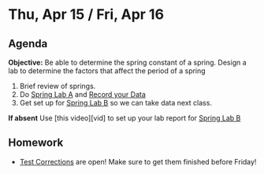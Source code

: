 Thu, Apr 15 / Fri, Apr 16
==================

Agenda
---------
**Objective:** Be able to determine the spring constant of a spring.  Design a lab to determine the factors that affect the period of a spring

1. Brief review of springs.
2. Do [Spring Lab A][lab-A] and [Record your Data][data]
3. Get set up for [Spring Lab B][lab-B] so we can take data next class.


**If absent**  Use [this video][vid] to set up your lab report for [Spring Lab B][lab-B]


Homework 
-------------
- [Test Corrections][correct] are open!  Make sure to get them finished before Friday!

[correct]: https://avon.schoology.com/assignment/4835420000/
[4/13]: https://avon.schoology.com/assignment/4858310642/
[lab-A]: https://avon.schoology.com/course/2624603689/materials/gp/4859615315
[data]: https://avoncsc-my.sharepoint.com/:x:/g/personal/zjrohrbach_avon-schools_org/EbtSgAQjq21NgYTkEgo9T60BuFAVKdx9iyCF2k5xgej8HQ?e=OO2iCB
[lab-B]: 
[vid]: 

<!--stackedit_data:
eyJoaXN0b3J5IjpbLTY4ODAzNDM5NiwtODAzNjAzMTcxLDg5Nj
gwMDM5MiwxMTk3OTMwNzA1LDg5MDY2MTQyOSwxMDIzMDUzMDU1
LC0xNTA1MzU5NDQ4LC0xMzg4ODgwNzM2LC0xNDg3MTI2MjM5LC
0yMDY0MTQwNjY2LDEyNzQxNTIxODMsLTIwNjM0NjY4MzQsLTE4
ODg0ODYzNiwtNTEyODU0MjA4LC0xOTY1MDQwMDU1LC0zMTg2OD
A3MjYsMTU5ODgxNTIzOCwxMTg3OTI1OTM2LDcwMjM5NDkyOCw2
MjkyMzc3Nl19
-->